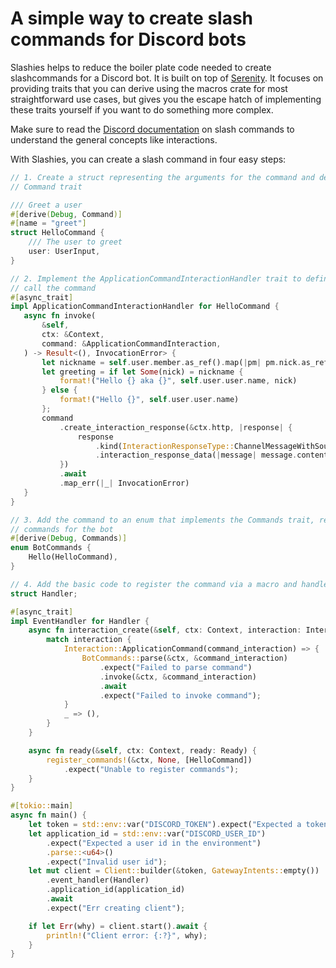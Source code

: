 # A simple way to create slash commands for Discord bots

Slashies helps to reduce the boiler plate code needed to create slashcommands for a Discord bot.
It is built on top of [Serenity](https://github.com/serenity-rs/serenity). It focuses on providing traits that you can derive using the
macros crate for most straightforward use cases, but gives you the escape hatch of implementing
these traits yourself if you want to do something more complex.

Make sure to read the [Discord documentation](https://discord.com/developers/docs/interactions/application-commands)
on slash commands to understand the general concepts like interactions.

With Slashies, you can create a slash command in four easy steps:
```rust
// 1. Create a struct representing the arguments for the command and derive/implement the
// Command trait

/// Greet a user
#[derive(Debug, Command)]
#[name = "greet"]
struct HelloCommand {
    /// The user to greet
    user: UserInput,
}

// 2. Implement the ApplicationCommandInteractionHandler trait to define what happens when you
// call the command
#[async_trait]
impl ApplicationCommandInteractionHandler for HelloCommand {
   async fn invoke(
       &self,
       ctx: &Context,
       command: &ApplicationCommandInteraction,
   ) -> Result<(), InvocationError> {
       let nickname = self.user.member.as_ref().map(|pm| pm.nick.as_ref()).flatten();
       let greeting = if let Some(nick) = nickname {
           format!("Hello {} aka {}", self.user.user.name, nick)
       } else {
           format!("Hello {}", self.user.user.name)
       };
       command
           .create_interaction_response(&ctx.http, |response| {
               response
                   .kind(InteractionResponseType::ChannelMessageWithSource)
                   .interaction_response_data(|message| message.content(greeting))
           })
           .await
           .map_err(|_| InvocationError)
   }
}

// 3. Add the command to an enum that implements the Commands trait, representing all the
// commands for the bot
#[derive(Debug, Commands)]
enum BotCommands {
    Hello(HelloCommand),
}

// 4. Add the basic code to register the command via a macro and handle interactions
struct Handler;

#[async_trait]
impl EventHandler for Handler {
    async fn interaction_create(&self, ctx: Context, interaction: Interaction) {
        match interaction {
            Interaction::ApplicationCommand(command_interaction) => {
                BotCommands::parse(&ctx, &command_interaction)
                    .expect("Failed to parse command")
                    .invoke(&ctx, &command_interaction)
                    .await
                    .expect("Failed to invoke command");
            }
            _ => (),
        }
    }

    async fn ready(&self, ctx: Context, ready: Ready) {
        register_commands!(&ctx, None, [HelloCommand])
            .expect("Unable to register commands");
    }
}

#[tokio::main]
async fn main() {
    let token = std::env::var("DISCORD_TOKEN").expect("Expected a token in the environment");
    let application_id = std::env::var("DISCORD_USER_ID")
        .expect("Expected a user id in the environment")
        .parse::<u64>()
        .expect("Invalid user id");
    let mut client = Client::builder(&token, GatewayIntents::empty())
        .event_handler(Handler)
        .application_id(application_id)
        .await
        .expect("Err creating client");

    if let Err(why) = client.start().await {
        println!("Client error: {:?}", why);
    }
}
```
